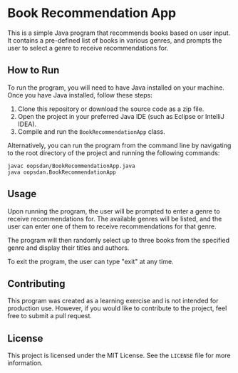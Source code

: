 # Book Recommendation App

This is a simple Java program that recommends books based on user input. It contains a pre-defined list of books in various genres, and prompts the user to select a genre to receive recommendations for.

## How to Run

To run the program, you will need to have Java installed on your machine. Once you have Java installed, follow these steps:

1. Clone this repository or download the source code as a zip file.
2. Open the project in your preferred Java IDE (such as Eclipse or IntelliJ IDEA).
3. Compile and run the `BookRecommendationApp` class.

Alternatively, you can run the program from the command line by navigating to the root directory of the project and running the following commands:

```
javac oopsdan/BookRecommendationApp.java
java oopsdan.BookRecommendationApp
```

## Usage

Upon running the program, the user will be prompted to enter a genre to receive recommendations for. The available genres will be listed, and the user can enter one of them to receive recommendations for that genre.

The program will then randomly select up to three books from the specified genre and display their titles and authors.

To exit the program, the user can type "exit" at any time.

## Contributing

This program was created as a learning exercise and is not intended for production use. However, if you would like to contribute to the project, feel free to submit a pull request.

## License

This project is licensed under the MIT License. See the `LICENSE` file for more information.
